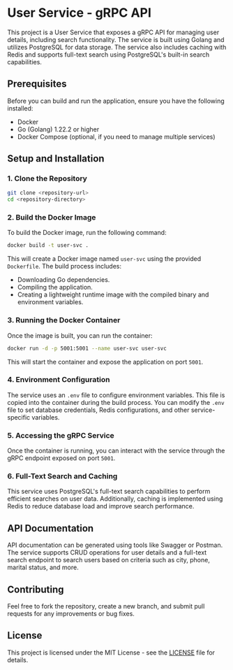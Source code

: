 
# User Service - gRPC API

This project is a User Service that exposes a gRPC API for managing user details, including search functionality. The service is built using Golang and utilizes PostgreSQL for data storage. The service also includes caching with Redis and supports full-text search using PostgreSQL's built-in search capabilities.

## Prerequisites

Before you can build and run the application, ensure you have the following installed:

- Docker
- Go (Golang) 1.22.2 or higher
- Docker Compose (optional, if you need to manage multiple services)

## Setup and Installation

### 1. Clone the Repository

```bash
git clone <repository-url>
cd <repository-directory>
```

### 2. Build the Docker Image

To build the Docker image, run the following command:

```bash
docker build -t user-svc .
```

This will create a Docker image named `user-svc` using the provided `Dockerfile`. The build process includes:

- Downloading Go dependencies.
- Compiling the application.
- Creating a lightweight runtime image with the compiled binary and environment variables.

### 3. Running the Docker Container

Once the image is built, you can run the container:

```bash
docker run -d -p 5001:5001 --name user-svc user-svc
```

This will start the container and expose the application on port `5001`.

### 4. Environment Configuration

The service uses an `.env` file to configure environment variables. This file is copied into the container during the build process. You can modify the `.env` file to set database credentials, Redis configurations, and other service-specific variables.

### 5. Accessing the gRPC Service

Once the container is running, you can interact with the service through the gRPC endpoint exposed on port `5001`.

### 6. Full-Text Search and Caching

This service uses PostgreSQL's full-text search capabilities to perform efficient searches on user data. Additionally, caching is implemented using Redis to reduce database load and improve search performance.

## API Documentation

API documentation can be generated using tools like Swagger or Postman. The service supports CRUD operations for user details and a full-text search endpoint to search users based on criteria such as city, phone, marital status, and more.

## Contributing

Feel free to fork the repository, create a new branch, and submit pull requests for any improvements or bug fixes.

## License

This project is licensed under the MIT License - see the [LICENSE](LICENSE) file for details.
